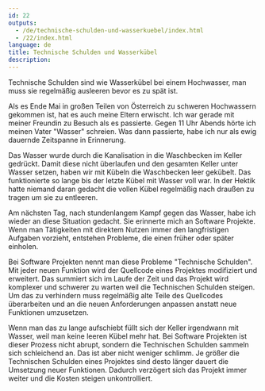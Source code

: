 ```yaml
---
id: 22
outputs:
  - /de/technische-schulden-und-wasserkuebel/index.html
  - /22/index.html
language: de
title: Technische Schulden und Wasserkübel
description:
---
```


Technische Schulden sind wie Wasserkübel bei einem Hochwasser, man muss sie regelmäßig ausleeren bevor es zu spät ist.

Als es Ende Mai in großen Teilen von Österreich zu schweren Hochwassern gekommen ist, hat es auch meine Eltern erwischt. Ich war gerade mit meiner Freundin zu Besuch als es passierte. Gegen 11 Uhr Abends hörte ich meinen Vater "Wasser" schreien. Was dann passierte, habe ich nur als ewig dauernde Zeitspanne in Erinnerung.

Das Wasser wurde durch die Kanalisation in die Waschbecken im Keller gedrückt. Damit diese nicht überlaufen und den gesamten Keller unter Wasser setzen, haben wir mit Kübeln die Waschbecken  leer gekübelt. Das funktionierte so lange bis der letzte Kübel mit Wasser voll war. In der Hektik hatte niemand daran gedacht die vollen Kübel regelmäßig nach draußen zu tragen um sie zu entleeren.

Am nächsten Tag, nach stundenlangem Kampf gegen das Wasser, habe ich wieder an diese Situation gedacht. Sie erinnerte mich an Software Projekte. Wenn man Tätigkeiten mit direktem Nutzen immer den langfristigen Aufgaben vorzieht, entstehen Probleme, die einen früher oder später einholen.

Bei Software Projekten nennt man diese Probleme "Technische Schulden". Mit jeder neuen Funktion wird der Quellcode eines Projektes modifiziert und erweitert. Das summiert sich im Laufe der Zeit und das Projekt wird komplexer und schwerer zu warten weil die Technischen Schulden steigen. Um das zu verhindern muss regelmäßig alte Teile des Quellcodes überarbeiten und an die neuen Anforderungen anpassen anstatt neue Funktionen umzusetzen.

Wenn man das zu lange aufschiebt füllt sich der Keller irgendwann mit Wasser, weil man keine leeren Kübel mehr hat. Bei Software Projekten ist dieser Prozess nicht abrupt, sondern die Technischen Schulden sammeln sich schleichend an. Das ist aber nicht weniger schlimm. Je größer die Technischen Schulden eines Projektes sind desto länger dauert die Umsetzung neuer Funktionen. Dadurch verzögert sich das Projekt immer weiter und die Kosten steigen unkontrolliert.
